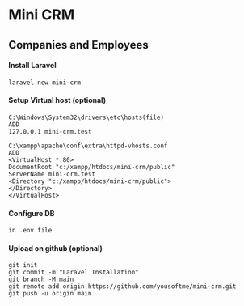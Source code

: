 # Mini CRM
## Companies and Employees

#### Install Laravel 
```
laravel new mini-crm
```
#### Setup Virtual host (optional)
```
C:\Windows\System32\drivers\etc\hosts(file)
ADD 
127.0.0.1 mini-crm.test

C:\xampp\apache\conf\extra\httpd-vhosts.conf
ADD 
<VirtualHost *:80>
DocumentRoot "c:/xampp/htdocs/mini-crm/public"
ServerName mini-crm.test
<Directory "c:/xampp/htdocs/mini-crm/public">
</Directory>
</VirtualHost>
```

#### Configure DB
```
in .env file
```

#### Upload on github (optional) 
```
git init
git commit -m "Laravel Installation"
git branch -M main
git remote add origin https://github.com/yousoftme/mini-crm.git
git push -u origin main
```